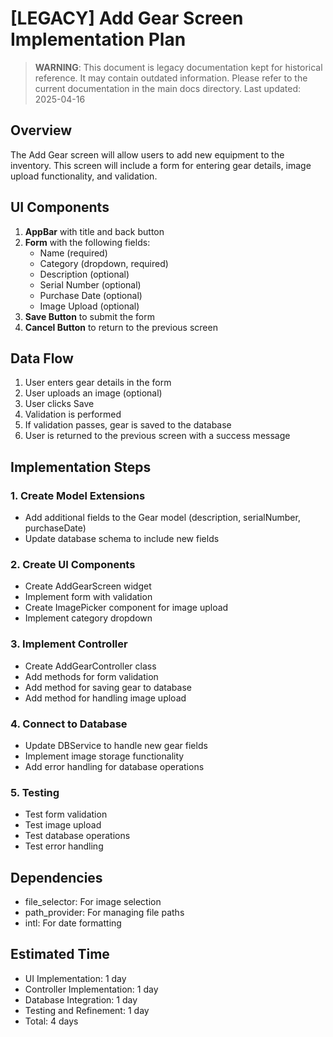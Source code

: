 # [LEGACY] Add Gear Screen Implementation Plan

> **WARNING**: This document is legacy documentation kept for historical reference.
> It may contain outdated information. Please refer to the current documentation in the main docs directory.
> Last updated: 2025-04-16


## Overview
The Add Gear screen will allow users to add new equipment to the inventory. This screen will include a form for entering gear details, image upload functionality, and validation.

## UI Components
1. **AppBar** with title and back button
2. **Form** with the following fields:
   - Name (required)
   - Category (dropdown, required)
   - Description (optional)
   - Serial Number (optional)
   - Purchase Date (optional)
   - Image Upload (optional)
3. **Save Button** to submit the form
4. **Cancel Button** to return to the previous screen

## Data Flow
1. User enters gear details in the form
2. User uploads an image (optional)
3. User clicks Save
4. Validation is performed
5. If validation passes, gear is saved to the database
6. User is returned to the previous screen with a success message

## Implementation Steps

### 1. Create Model Extensions
- Add additional fields to the Gear model (description, serialNumber, purchaseDate)
- Update database schema to include new fields

### 2. Create UI Components
- Create AddGearScreen widget
- Implement form with validation
- Create ImagePicker component for image upload
- Implement category dropdown

### 3. Implement Controller
- Create AddGearController class
- Add methods for form validation
- Add method for saving gear to database
- Add method for handling image upload

### 4. Connect to Database
- Update DBService to handle new gear fields
- Implement image storage functionality
- Add error handling for database operations

### 5. Testing
- Test form validation
- Test image upload
- Test database operations
- Test error handling

## Dependencies
- file_selector: For image selection
- path_provider: For managing file paths
- intl: For date formatting

## Estimated Time
- UI Implementation: 1 day
- Controller Implementation: 1 day
- Database Integration: 1 day
- Testing and Refinement: 1 day
- Total: 4 days
